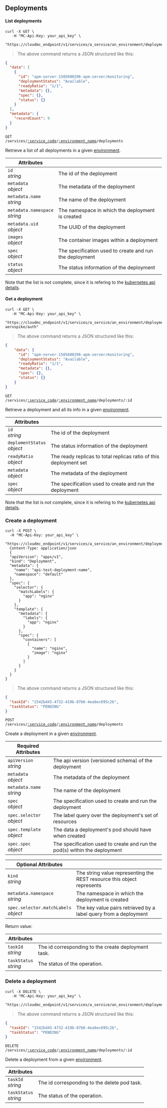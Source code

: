 ## Deployments

<!-------------------- LIST DEPLOYMENTS -------------------->

#### List deployments

```shell
curl -X GET \
   -H "MC-Api-Key: your_api_key" \
   "https://cloudmc_endpoint/v1/services/a_service/an_environment/deployments"
```

> The above command returns a JSON structured like this:

```json
{
  "data": [
    {
      "id": "apm-server-1585600296-apm-server/monitoring",
      "deploymentStatus": "Available",
      "readyRatio": "1/1",
      "metadata": {},
      "spec": {},
      "status": {}
    }
  ],  
  "metadata": {
    "recordCount": 9
  }
}
```

<code>GET /services/<a href="#administration-service-connections">:service_code</a>/<a href="#administration-environments">:environment_name</a>/deployments</code>

Retrieve a list of all deployments in a given [environment](#administration-environments).

| Attributes                                 | &nbsp;                                                          |
| ------------------------------------------ | --------------------------------------------------------------- |
| `id` <br/>_string_                         | The id of the deployment                                        |
| `metadata` <br/>_object_                   | The metadata of the deployment                                  |
| `metadata.name` <br/>_string_              | The name of the deployment                                      |
| `metadata.namespace` <br/>_string_         | The namespace in which the deployment is created                |
| `metadata.uid` <br/>_object_               | The UUID of the deployment                                      |
| `images` <br/>_object_                     | The container images within a deployment                        |
| `spec`<br/>_object_                        | The specification used to create and run the deployment         |
| `status`<br/>_object_                      | The status information of the deployment                        |

Note that the list is not complete, since it is refering to the [kubernetes api details](https://github.com/kubernetes/community/blob/master/contributors/devel/sig-architecture/api-conventions.md).

<!-------------------- GET A DEPLOYMENT -------------------->

#### Get a deployment

```shell
curl -X GET \
   -H "MC-Api-Key: your_api_key" \
   "https://cloudmc_endpoint/v1/services/a_service/an_environment/deployments/test-aerospike/auth"
```

> The above command returns a JSON structured like this:

```json
{
    "data": {
      "id": "apm-server-1585600296-apm-server/monitoring",
      "deploymentStatus": "Available",
      "readyRatio": "1/1",
      "metadata": {},
      "spec": {},
      "status": {}
    }
}
```

<code>GET /services/<a href="#administration-service-connections">:service_code</a>/<a href="#administration-environments">:environment_name</a>/deployments/:id</code>

Retrieve a deployment and all its info in a given [environment](#administration-environments).

| Attributes                                 | &nbsp;                                                            |
| ------------------------------------------ | ----------------------------------------------------------------- |
| `id` <br/>_string_                         | The id of the deployment                                          |
| `deplomentStatus`<br/>_object_             | The status information of the deployment                          |
| `readyRatio` <br/>_object_                 | The ready replicas to total replicas ratio of this deployment set |
| `metadata` <br/>_object_                   | The metadata of the deployment                                    |
| `spec`<br/>_object_                        | The specification used to create and run the deployment           |

Note that the list is not complete, since it is refering to the [kubernetes api details](https://github.com/kubernetes/community/blob/master/contributors/devel/sig-architecture/api-conventions.md).

<!-------------------- CREATE DEPLOYMENT -------------------->

### Create a deployment
```shell
curl -X POST \
  -H "MC-Api-Key: your_api_key" \
   "https://cloudmc_endpoint/v1/services/a_service/an_environment/deployments"
  Content-Type: application/json
  {
  "apiVersion": "apps/v1",
  "kind": "Deployment",
  "metadata": {
    "name": "api-test-deployment-name",
    "namespace": "default"
  },
  "spec": {
    "selector": {
      "matchLabels": {
        "app": "nginx"
      }
    },
    "template": {
      "metadata": {
        "labels": {
          "app": "nginx"
        }
      },
      "spec": {
        "containers": [
          {
            "name": "nginx",
            "image": "nginx"
          }
        ]
      }
    }
  }
}
```

> The above command returns a JSON structured like this:

```json
{
  "taskId": "1542bd45-4732-419b-87b6-4ea6ec695c2b",
  "taskStatus": "PENDING"
}
```

<code>POST /services/<a href="#administration-service-connections">:service_code</a>/<a href="#administration-environments">:environment_name</a>/deployments</code>

Create a deployment in a given [environment](#administration-environments).

| Required Attributes                        | &nbsp;                                                                    |
| ------------------------------------------ | ------------------------------------------------------------------------- |
| `apiVersion` <br/> _string_                | The api version (versioned schema) of the deployment                      |
| `metadata` <br/>_object_                   | The metadata of the deployment                                            |
| `metadata.name` <br/>_string_              | The name of the deployment                                                |
| `spec`<br/>_object_                        | The specification used to create and run the deployment                   |
| `spec.selector`<br/>_object_               | The label query over the deployment's set of resources                    |
| `spec.template`<br/>_object_               | The data a deployment's pod should have when created                      |
| `spec.spec`<br/>*object*                   | The specification used to create and run the pod(s) within the deployment |

| Optional Attributes                        | &nbsp;                                                                    |
| ------------------------------------------ | ------------------------------------------------------------------------- |
| `kind`<br/>_string_                        | The string value representing the REST resource this object represents    |
| `metadata.namespace` <br/>_string_         | The namespace in which the deployment is created                          |
| `spec.selector.matchLabels`<br/>_object_   | The key value pairs retrieved by a label query from a deployment          |

Return value:

| Attributes                 | &nbsp;                                                |
---------------------------- | ----------------------------------------------------- |
| `taskId` <br/>*string*     | The id corresponding to the create deployment task.   |
| `taskStatus` <br/>*string* | The status of the operation.                          |

<!-------------------- DELETE DEPLOYMENT -------------------->

### Delete a deployment

```shell
curl -X DELETE \
   -H "MC-Api-Key: your_api_key" \
   "https://cloudmc_endpoint/v1/services/a_service/an_environment/deployments/dex/auth"
```

> The above command returns a JSON structured like this:

```json
{
  "taskId": "1542bd45-4732-419b-87b6-4ea6ec695c2b",
  "taskStatus": "PENDING"
}
```

<code>DELETE /services/<a href="#administration-service-connections">:service_code</a>/<a href="#administration-environments">:environment_name</a>/deployments/:id</code>

Delete a deployment from a given [environment](#administration-environments).

| Attributes                 | &nbsp;                                       |
| -------------------------- | -------------------------------------------- |
| `taskId` <br/>_string_     | The id corresponding to the delete pod task. |
| `taskStatus` <br/>_string_ | The status of the operation.                 |
